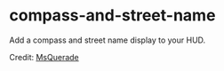 # compass-and-street-name
Add a compass and street name display to your HUD.

Credit: [MsQuerade](https://forum.cfx.re/u/MsQuerade)
